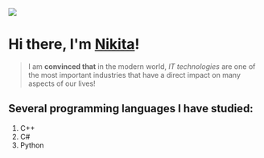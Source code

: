 ![](https://github.com/blackcater/blackcater/raw/main/images/Hi.gif)
# Hi there, I'm [Nikita](https://github.com/Ostrouhov)! 
> I am **convinced that** in the modern world, *IT technologies* are one of the most important industries that have a direct impact on many aspects of our lives!
## Several programming languages I have studied:
1. C++
2. C#
3. Python
